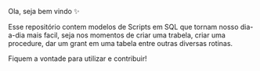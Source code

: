 
Ola, seja bem vindo ✨

Esse repositório contem modelos de Scripts em SQL que tornam nosso dia-a-dia mais facil, seja nos momentos de criar uma trabela, 
criar uma procedure, dar um grant em uma tabela entre outras diversas rotinas.

Fiquem a vontade para utilizar e contribuir!
